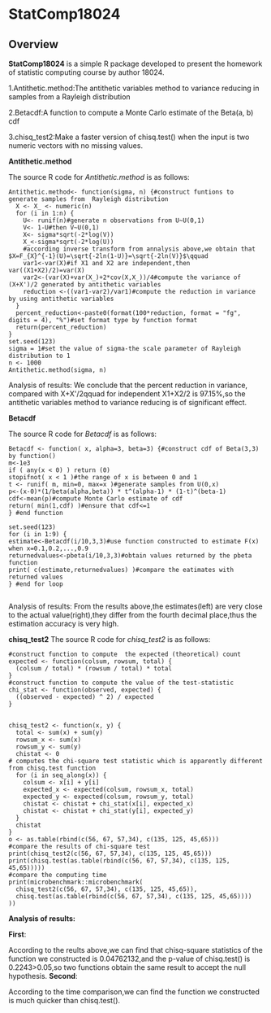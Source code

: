 # StatComp18024

## Overview
__StatComp18024__ is a simple R package developed to present the homework of statistic computing course by author 18024.

1.Antithetic.method:The antithetic variables method to variance reducing in samples from a Rayleigh distribution

2.Betacdf:A function to compute a Monte Carlo estimate of the Beta(a, b) cdf

3.chisq_test2:Make a faster version of chisq.test() when the input is two numeric vectors with no missing values.


__Antithetic.method__

The source R code for _Antithetic.method_ is as follows:

```{r,eval=FALSE}
Antithetic.method<- function(sigma, n) {#construct funtions to generate samples from  Rayleigh distribution
  X <- X_ <- numeric(n)
  for (i in 1:n) {
    U<- runif(n)#generate n observations from U~U(0,1)
    V<- 1-U#then V~U(0,1)
    X<- sigma*sqrt(-2*log(V))
    X_<-sigma*sqrt(-2*log(U))
    #according inverse transform from annalysis above,we obtain that $X=F_{X}^{-1}(U)=\sqrt{-2ln(1-U)}=\sqrt{-2ln(V)}$\qquad
    var1<-var(X)#if X1 and X2 are independent,then var((X1+X2)/2)=var(X)
    var2<-(var(X)+var(X_)+2*cov(X,X_))/4#compute the variance of (X+X')/2 generated by antithetic variables
    reduction <-((var1-var2)/var1)#compute the reduction in variance by using antithetic variables
  }
  percent_reduction<-paste0(format(100*reduction, format = "fg", digits = 4), "%")#set format type by function format
  return(percent_reduction)
}
set.seed(123)
sigma = 1#set the value of sigma-the scale parameter of Rayleigh distribution to 1
n <- 1000
Antithetic.method(sigma, n)
```
 Analysis of results:
We conclude that the percent reduction in variance, compared with X+X'/2qquad for independent X1+X2/2 is 97.15%,so the antithetic variables method to variance reducing is of significant effect.




__Betacdf__

The source R code for _Betacdf_ is as follows:
```{r}
Betacdf <- function( x, alpha=3, beta=3) {#construct cdf of Beta(3,3) by function()
m<-1e3
if ( any(x < 0) ) return (0)
stopifnot( x < 1 )#the range of x is between 0 and 1
t <- runif( m, min=0, max=x )#generate samples from U(0,x)
p<-(x-0)*(1/beta(alpha,beta)) * t^(alpha-1) * (1-t)^(beta-1)
cdf<-mean(p)#compute Monte Carlo estimate of cdf
return( min(1,cdf) )#ensure that cdf<=1
} #end function

set.seed(123)
for (i in 1:9) {
estimate<-Betacdf(i/10,3,3)#use function constructed to estimate F(x) when x=0.1,0.2,...,0.9
returnedvalues<-pbeta(i/10,3,3)#obtain values returned by the pbeta function
print( c(estimate,returnedvalues) )#compare the eatimates with returned values
} #end for loop


```
Analysis of results:
From the results above,the estimates(left) are very close to the actual value(right),they differ from the fourth decimal place,thus the estimation accuracy is very high.



__chisq_test2__
The source R code for _chisq_test2_ is as follows:

```{r,eval=FALSE}
#construct function to compute  the expected (theoretical) count
expected <- function(colsum, rowsum, total) {
  (colsum / total) * (rowsum / total) * total
}
#construct function to compute the value of the test-statistic
chi_stat <- function(observed, expected) {
  ((observed - expected) ^ 2) / expected
}


chisq_test2 <- function(x, y) {
  total <- sum(x) + sum(y)
  rowsum_x <- sum(x)
  rowsum_y <- sum(y)
  chistat <- 0
# computes the chi-square test statistic which is apparently different from chisq.test function
  for (i in seq_along(x)) {
    colsum <- x[i] + y[i]
    expected_x <- expected(colsum, rowsum_x, total)
    expected_y <- expected(colsum, rowsum_y, total)
    chistat <- chistat + chi_stat(x[i], expected_x)
    chistat <- chistat + chi_stat(y[i], expected_y)
  }
  chistat
}
o <- as.table(rbind(c(56, 67, 57,34), c(135, 125, 45,65)))
#compare the results of chi-square test
print(chisq_test2(c(56, 67, 57,34), c(135, 125, 45,65)))
print(chisq.test(as.table(rbind(c(56, 67, 57,34), c(135, 125, 45,65)))))
#compare the computing time
print(microbenchmark::microbenchmark(
  chisq_test2(c(56, 67, 57,34), c(135, 125, 45,65)),
  chisq.test(as.table(rbind(c(56, 67, 57,34), c(135, 125, 45,65))))
))
```
**Analysis of results:**

**First**:

According to the reults above,we can find that chisq-square statistics of the function we constructed is 0.04762132,and the p-value of chisq.test() is  0.2243>0.05,so two functions obtain the same result to accept the null hypothesis.
**Second**:

According to the time comparison,we can find the function we constructed is much quicker than chisq.test().



